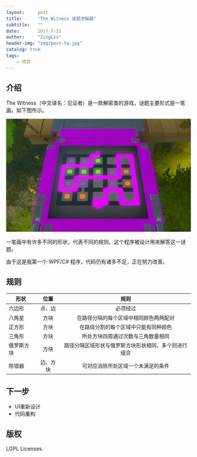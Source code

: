 ```yaml
---
layout:     post
title:      "The Witness 谜题求解器"
subtitle:   ""
date:       2017-7-21
author:     "ZingLix"
header-img: "img/post-tw.jpg"
catalog: true
tags:
    - 项目
---
```


## 介绍

The Witness（中文译名：见证者）是一款解密类的游戏，谜题主要形式是一笔画，如下图所示。

![1.jpg](\img\in-post\WitnessSolver\1.jpg)

一笔画中有许多不同的形状，代表不同的规则。这个程序被设计用来解答这一谜题。

由于这是我第一个 WPF/C# 程序，代码仍有诸多不足，正在努力改善。


## 规则

| 形状     | 位置  |  规则 |
| ----------------- |:-------:|:-------------:|
| 六边形      | 点、边 | 必须经过|
| 八角星      |   方块    | 在路径分隔的每个区域中相同颜色两两配对|
| 正方形| 方块    |  在路径分割的每个区域中只能有同种颜色|
| 三角形|       方块    | 所处方块四周通过次数与三角数量相同|
| 俄罗斯方块|       方块     | 路径分隔区域形状与俄罗斯方块形状相同，多个则进行组合|
| 除错器 |      边、方块    | 可对应消除所处区域一个未满足的条件|

## 下一步
* UI重新设计
* 代码重构

## 版权
LGPL Licenses.